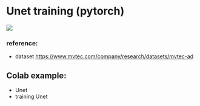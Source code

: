 # Unet training (pytorch)
![](https://i.imgur.com/F7vDzoa.png)

### reference:
- dataset https://www.mvtec.com/company/research/datasets/mvtec-ad



## Colab example:
- Unet
- training Unet
 
